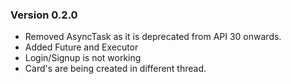 ### Version 0.2.0
* Removed AsyncTask as it is deprecated from API 30 onwards.
* Added Future and Executor
* Login/Signup is not working 
* Card's are being created in different thread.
